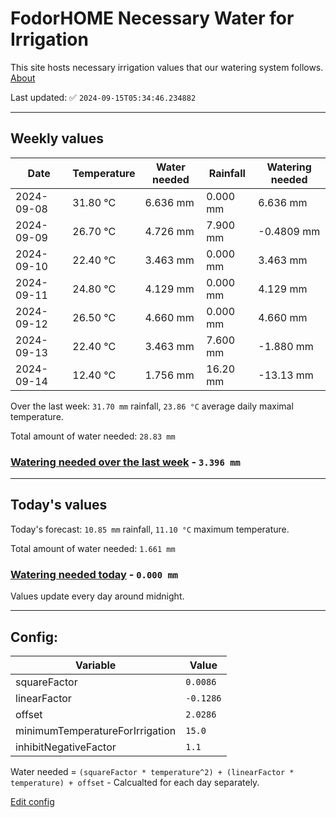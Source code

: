 # FodorHOME Necessary Water for Irrigation

This site hosts necessary irrigation values that our watering system follows. [About](https://github.com/redyau/irrigation)

Last updated: ✅ `2024-09-15T05:34:46.234882`

---

## Weekly values

| Date | Temperature | Water needed | Rainfall | Watering needed |
|-----|-----|-----|-----|-----|
| 2024-09-08 | 31.80 °C | 6.636 mm | 0.000 mm | 6.636 mm |
| 2024-09-09 | 26.70 °C | 4.726 mm | 7.900 mm | -0.4809 mm |
| 2024-09-10 | 22.40 °C | 3.463 mm | 0.000 mm | 3.463 mm |
| 2024-09-11 | 24.80 °C | 4.129 mm | 0.000 mm | 4.129 mm |
| 2024-09-12 | 26.50 °C | 4.660 mm | 0.000 mm | 4.660 mm |
| 2024-09-13 | 22.40 °C | 3.463 mm | 7.600 mm | -1.880 mm |
| 2024-09-14 | 12.40 °C | 1.756 mm | 16.20 mm | -13.13 mm |


Over the last week: `31.70 mm` rainfall, `23.86 °C` average daily maximal temperature.

Total amount of water needed: `28.83 mm`

### [Watering needed over the last week](lastweek.txt) - `3.396 mm`

---

## Today's values

Today's forecast: `10.85 mm` rainfall, `11.10 °C` maximum temperature.

Total amount of water needed: `1.661 mm`

### [Watering needed today](today.txt) - `0.000 mm`

Values update every day around midnight.

---

## Config:

| Variable | Value |
|-----|-----|
| squareFactor | `0.0086` |
| linearFactor | `-0.1286` |
| offset | `2.0286` |
| minimumTemperatureForIrrigation | `15.0` |
| inhibitNegativeFactor | `1.1` |

Water needed = `(squareFactor * temperature^2) + (linearFactor * temperature) + offset` - Calcualted for each day separately.

[Edit config](https://github.com/RedyAu/irrigation/edit/main/config.json)
